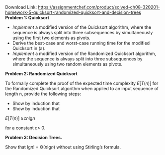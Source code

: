 Download Link: https://assignmentchef.com/product/solved-ch08-320201-homework-5-quicksort-randomized-quicksort-and-decision-trees
<br>
<strong>Problem 1: Quicksort                                                                                                                                         </strong>

<ul>

 <li><em>Implement </em>a modified version of the Quicksort algorithm, where the sequence is always split into three subsequences by simultaneously using the first two elements as pivots.</li>

 <li>Derive the best-case and worst-case running time for the modified Quicksort in (a).</li>

 <li><em>Implement </em>a modified version of the Randomized Quicksort algorithm, where the sequence is always split into three subsequences by simultaneously using two random elements as pivots.</li>

</ul>

<strong>Problem 2: Randomized Quicksort                                                                                                                   </strong>

To formally complete the proof of the expected time complexity <em>E</em>[<em>T</em>(<em>n</em>)] for the Randomized Quicksort algorithm when applied to an input sequence of length n, provide the following steps:

<ul>

 <li>Show by induction that</li>

 <li>Show by induction that</li>

</ul>

<em>E</em>[<em>T</em>(<em>n</em>)] ≥<em>cn</em>lg<em>n</em>

for a constant <em>c&gt; </em>0.

<strong>Problem 3: Decision Trees.                                                                                                                                </strong>

Show that lg<em>n</em>! = Θ(<em>n</em>lg<em>n</em>) without using Stirling’s formula.